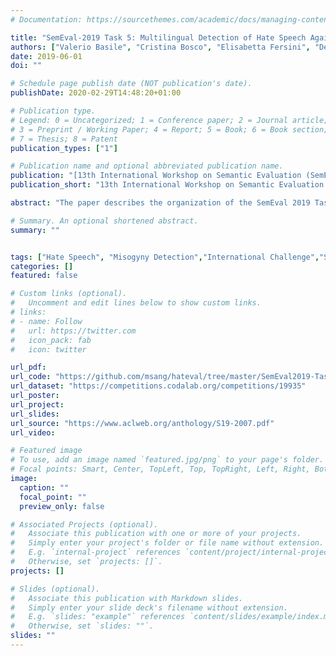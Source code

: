 ```yaml
---
# Documentation: https://sourcethemes.com/academic/docs/managing-content/

title: "SemEval-2019 Task 5: Multilingual Detection of Hate Speech Against Immigrants and Women in Twitter"
authors: ["Valerio Basile", "Cristina Bosco", "Elisabetta Fersini", "Debora Nozza","Viviana Patti","Francisco Rangel","Paolo Rosso","Manuela Sanguinetti"]
date: 2019-06-01
doi: ""

# Schedule page publish date (NOT publication's date).
publishDate: 2020-02-29T14:48:20+01:00

# Publication type.
# Legend: 0 = Uncategorized; 1 = Conference paper; 2 = Journal article;
# 3 = Preprint / Working Paper; 4 = Report; 5 = Book; 6 = Book section;
# 7 = Thesis; 8 = Patent
publication_types: ["1"]

# Publication name and optional abbreviated publication name.
publication: "[13th International Workshop on Semantic Evaluation (SemEval-2019)](http://alt.qcri.org/semeval2019/)"
publication_short: "13th International Workshop on Semantic Evaluation (SemEval-2019)"

abstract: "The paper describes the organization of the SemEval 2019 Task 5 about the detection of **hate speech against immigrants and women** in **Spanish and English** messages extracted from Twitter. The task is organized in two related classification subtasks: a main binary subtask for detecting the presence of hate speech, and a finer-grained one devoted to identifying further features in hateful contents such as the aggressive attitude and the target harassed, to distinguish if the incitement is against an individual rather than a group. HatEval has been one of the most popular tasks in SemEval-2019 with a total of 108 submitted runs for Subtask A and 70 runs for Subtask B, from a total of 74 different teams. Data provided for the task are described by showing how they have been collected and annotated. Moreover, the paper provides an analysis and discussion about the participant systems and the results they achieved in both subtasks."

# Summary. An optional shortened abstract.
summary: ""


tags: ["Hate Speech", "Misogyny Detection","International Challenge","Social Media","NLP"]
categories: []
featured: false

# Custom links (optional).
#   Uncomment and edit lines below to show custom links.
# links:
# - name: Follow
#   url: https://twitter.com
#   icon_pack: fab
#   icon: twitter

url_pdf: 
url_code: "https://github.com/msang/hateval/tree/master/SemEval2019-Task5"
url_dataset: "https://competitions.codalab.org/competitions/19935"
url_poster:
url_project:
url_slides:
url_source: "https://www.aclweb.org/anthology/S19-2007.pdf"
url_video:

# Featured image
# To use, add an image named `featured.jpg/png` to your page's folder. 
# Focal points: Smart, Center, TopLeft, Top, TopRight, Left, Right, BottomLeft, Bottom, BottomRight.
image:
  caption: ""
  focal_point: ""
  preview_only: false

# Associated Projects (optional).
#   Associate this publication with one or more of your projects.
#   Simply enter your project's folder or file name without extension.
#   E.g. `internal-project` references `content/project/internal-project/index.md`.
#   Otherwise, set `projects: []`.
projects: []

# Slides (optional).
#   Associate this publication with Markdown slides.
#   Simply enter your slide deck's filename without extension.
#   E.g. `slides: "example"` references `content/slides/example/index.md`.
#   Otherwise, set `slides: ""`.
slides: ""
---
```


